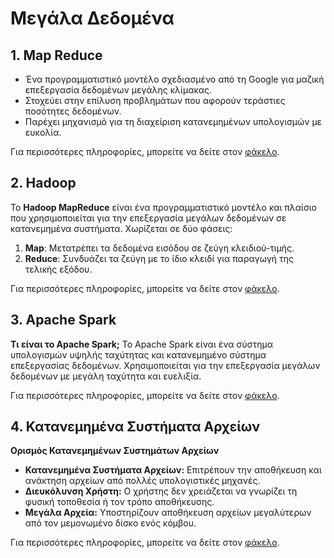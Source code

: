 # Μεγάλα Δεδομένα

## 1. Map Reduce

- Ένα προγραμματιστικό μοντέλο σχεδιασμένο από τη Google για μαζική επεξεργασία δεδομένων μεγάλης κλίμακας.   
- Στοχεύει στην επίλυση προβλημάτων που αφορούν τεράστιες ποσότητες δεδομένων.   
- Παρέχει μηχανισμό για τη διαχείριση κατανεμημένων υπολογισμών με ευκολία.   

Για περισσότερες πληροφορίες, μπορείτε να δείτε στον [φάκελο](mapreduce).
	
## 2. Hadoop

Το **Hadoop MapReduce** είναι ένα προγραμματιστικό μοντέλο και πλαίσιο που χρησιμοποιείται για την επεξεργασία μεγάλων δεδομένων σε κατανεμημένα συστήματα. Χωρίζεται σε δύο φάσεις:  
1. **Map**: Μετατρέπει τα δεδομένα εισόδου σε ζεύγη κλειδιού-τιμής.  
2. **Reduce**: Συνδυάζει τα ζεύγη με το ίδιο κλειδί για παραγωγή της τελικής εξόδου.    

Για περισσότερες πληροφορίες, μπορείτε να δείτε στον [φάκελο](hadoop).
	
## 3. Apache Spark 

**Τι είναι το Apache Spark;**
Το Apache Spark είναι ένα σύστημα υπολογισμών υψηλής ταχύτητας και κατανεμημένο σύστημα επεξεργασίας δεδομένων. Χρησιμοποιείται για την επεξεργασία μεγάλων δεδομένων με μεγάλη ταχύτητα και ευελιξία.

Για περισσότερες πληροφορίες, μπορείτε να δείτε στον [φάκελο](spark).
	
## 4. Κατανεμημένα Συστήματα Αρχείων

**Ορισμός Κατανεμημένων Συστημάτων Αρχείων**
- **Κατανεμημένα Συστήματα Αρχείων:** Επιτρέπουν την αποθήκευση και ανάκτηση αρχείων από πολλές υπολογιστικές μηχανές.
- **Διευκόλυνση Χρήστη:** Ο χρήστης δεν χρειάζεται να γνωρίζει τη φυσική τοποθεσία ή τον τρόπο αποθήκευσης.
- **Μεγάλα Αρχεία:** Υποστηρίζουν αποθήκευση αρχείων μεγαλύτερων από τον μεμονωμένο δίσκο ενός κόμβου.

Για περισσότερες πληροφορίες, μπορείτε να δείτε στον [φάκελο](distributedfilesystems).

